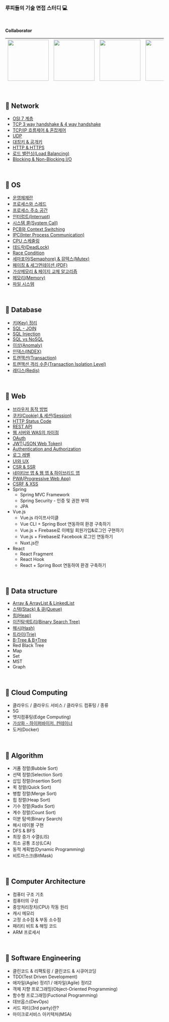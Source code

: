 ### 루피들의 기술 면접 스터디 💻

<br> 

**Collaborator**

|[<img src="https://user-images.githubusercontent.com/65820741/125305781-9b35d600-e369-11eb-9e9f-68b5ad160e42.png" width="130" height="130">](https://github.com/hammii)| [<img src="https://user-images.githubusercontent.com/65820741/125305961-c1f40c80-e369-11eb-8bf9-4f3af8ea3889.png" width="130" height="130">](https://github.com/Yangheerim) | [<img src="https://user-images.githubusercontent.com/65820741/125306133-e9e37000-e369-11eb-91e9-304b4699e9b5.png" width="130" height="130">](https://github.com/Lee-so-young) | [<img src="https://user-images.githubusercontent.com/65820741/125306360-1d25ff00-e36a-11eb-9498-ab0485a1dd3e.png" width="130" height="130">](https://github.com/haewon-park) |
| :-----------------------------------: | :---------------------------------------: | :-------------------------------------: | :-------------------------------------: |

<br>

## 📌 Network
- [OSI 7 계층](https://github.com/haewon-park/csStudy/blob/main/Network/OSI%207%EA%B3%84%EC%B8%B5.md)
- [TCP 3 way handshake & 4 way handshake](https://github.com/haewon-park/csStudy/blob/main/Network/TCP%203-way%20%26%204-way%20Handshake.md)
- [TCP/IP 흐름제어 & 혼잡제어](https://github.com/haewon-park/csStudy/blob/main/Network/TCP_IP%ED%9D%90%EB%A6%84%EC%A0%9C%EC%96%B4%26%ED%98%BC%EC%9E%A1%EC%A0%9C%EC%96%B4.md)
- [UDP](https://github.com/haewon-park/csStudy/blob/main/Network/UDP.md)
- [대칭키 & 공개키](https://github.com/haewon-park/csStudy/blob/main/Network/%EB%8C%80%EC%B9%AD%ED%82%A4%26%EA%B3%B5%EA%B0%9C%ED%82%A4.md)
- [HTTP & HTTPS](https://github.com/haewon-park/csStudy/blob/9a80476af6e2d605f6be7e7531deb6f810972057/Network/HTTP&HTTPS.md)
- [로드 밸런싱(Load Balancing)](https://github.com/haewon-park/csStudy/blob/main/Network/Load%20Balancing.md)
- [Blocking & Non-Blocking I/O](https://github.com/haewon-park/csStudy/blob/main/Network/Blocking%20%26%20Non-Blocking%20IO.md)

<br>
  
## 📌 OS
- [운영체제란](https://github.com/haewon-park/csStudy/blob/main/OS/%EC%9A%B4%EC%98%81%EC%B2%B4%EC%A0%9C%EB%9E%80%3F.md)
- [프로세스와 스레드](https://github.com/haewon-park/csStudy/blob/main/OS/%ED%94%84%EB%A1%9C%EC%84%B8%EC%8A%A4(Process)%EC%99%80%20%EC%8A%A4%EB%A0%88%EB%93%9C(Thread).md)
- [프로세스 주소 공간](https://github.com/haewon-park/csStudy/blob/main/OS/%ED%94%84%EB%A1%9C%EC%84%B8%EC%8A%A4%20%EC%A3%BC%EC%86%8C%20%EA%B3%B5%EA%B0%84.md)
- [인터럽트(Interrupt)](https://github.com/haewon-park/csStudy/blob/main/OS/%EC%9D%B8%ED%84%B0%EB%9F%BD%ED%8A%B8%20.md)
- [시스템 콜(System Call)](https://github.com/haewon-park/csStudy/blob/5b257ba07925220d9f0c2d533bbdee358511c878/OS/systemCall.md)
- [PCB와 Context Switching](https://github.com/haewon-park/csStudy/blob/main/OS/PCB%EC%99%80%20Context%20Switching.md)
- [IPC(Inter Process Communication)](https://github.com/haewon-park/csStudy/blob/main/OS/IPC.md)
- [CPU 스케줄링](https://github.com/haewon-park/csStudy/blob/main/OS/CPU%20%EC%8A%A4%EC%BC%80%EC%A4%84%EB%A7%81.md)
- [데드락(DeadLock)](https://github.com/haewon-park/csStudy/blob/main/OS/%EB%8D%B0%EB%93%9C%EB%9D%BD(Deadlock).md)
- [Race Condition](https://github.com/haewon-park/csStudy/blob/9719e20415b6c58658e432b74bc02090b21db5c4/OS/Race%20condition.md)
- [세마포어(Semaphore) & 뮤텍스(Mutex)](https://github.com/haewon-park/csStudy/blob/main/OS/%EC%84%B8%EB%A7%88%ED%8F%AC%EC%96%B4(Semaphore)%20%26%20%EB%AE%A4%ED%85%8D%EC%8A%A4(Mutex).md)
- [페이징 & 세그먼테이션 (PDF)](https://github.com/haewon-park/csStudy/blob/main/OS/Paging%EA%B3%BC%20Segmentation.md)
- [가상메모리 & 페이지 교체 알고리즘](https://github.com/haewon-park/csStudy/blob/main/OS/%EA%B0%80%EC%83%81%EB%A9%94%EB%AA%A8%EB%A6%AC%20%26%20%ED%8E%98%EC%9D%B4%EC%A7%80%20%EA%B5%90%EC%B2%B4%20%EC%95%8C%EA%B3%A0%EB%A6%AC%EC%A6%98.md)
- [메모리(Memory)](https://github.com/haewon-park/csStudy/blob/main/OS/%EB%A9%94%EB%AA%A8%EB%A6%AC(Memory).md)
- [파일 시스템](https://github.com/haewon-park/csStudy/blob/679bb0a0ea86cac731466f6d8660b3d80aac6eef/OS/fileSystem.md)

<br>
  
## 📌 Database
- [키(Key) 정리](https://github.com/haewon-park/csStudy/blob/main/DataBase/Key.md)
- [SQL - JOIN](https://github.com/haewon-park/csStudy/blob/main/DataBase/JOIN.md)
- [SQL Injection](https://github.com/haewon-park/csStudy/blob/main/DataBase/SQL%20Injection.md)
- [SQL vs NoSQL](https://github.com/haewon-park/csStudy/blob/main/DataBase/SQL%20vs%20NoSQL.md)
- [이상(Anomaly)](https://github.com/haewon-park/csStudy/blob/main/DataBase/%EC%9D%B4%EC%83%81(Anomaly).md)
- [인덱스(INDEX)](https://github.com/haewon-park/csStudy/blob/main/DataBase/%EC%9D%B8%EB%8D%B1%EC%8A%A4(INDEX).md)
- [트랜잭션(Transaction)](https://github.com/haewon-park/csStudy/blob/ddbf312942da0882e818ccd526c3d2480e03306a/DataBase/%ED%8A%B8%EB%9E%9C%EC%9E%AD%EC%85%98(Transaction).md)
- [트랜잭션 격리 수준(Transaction Isolation Level)](https://github.com/haewon-park/csStudy/blob/6929b691c7c12260d23c096b7c7fb76e19323027/DataBase/%ED%8A%B8%EB%9E%9C%EC%9E%AD%EC%85%98%20%EA%B2%A9%EB%A6%AC%20%EC%88%98%EC%A4%80.md)
- [레디스(Redis)](https://github.com/haewon-park/csStudy/blob/main/DataBase/Redis.md)

<br>

## 📌 Web
- [브라우저 동작 방법](https://github.com/haewon-park/csStudy/blob/main/Web/%EB%B8%8C%EB%9D%BC%EC%9A%B0%EC%A0%80%20%EB%8F%99%EC%9E%91%20%EB%B0%A9%EB%B2%95.md)
- [쿠키(Cookie) & 세션(Session)](https://github.com/haewon-park/csStudy/blob/main/Web/%EC%BF%A0%ED%82%A4(Cookie)%20%26%20%EC%84%B8%EC%85%98(Session).md)
- [HTTP Status Code](https://github.com/haewon-park/csStudy/blob/main/Web/HTTP%20Status%20Code.md)
- [REST API](https://github.com/haewon-park/csStudy/blob/main/Web/restAPI.md)
- [웹 서버와 WAS의 차이점](https://github.com/haewon-park/csStudy/blob/main/Web/%EC%9B%B9%20%EC%84%9C%EB%B2%84%20vs%20WAS.md)
- [OAuth](https://github.com/haewon-park/csStudy/blob/main/Web/OAuth.md)
- [JWT(JSON Web Token)](https://github.com/haewon-park/csStudy/blob/main/Web/JWT(Java%20Web%20Token).md)
- [Authentication and Authorization](https://github.com/haewon-park/csStudy/blob/main/Web/Authentication%20and%20Authorization.md)
- [로그 레벨](https://github.com/haewon-park/csStudy/blob/main/Web/%EB%A1%9C%EA%B9%85%20%EB%A0%88%EB%B2%A8%20(Logging%20Level).md)
- [UI와 UX](https://github.com/haewon-park/csStudy/blob/main/Web/UI%EC%99%80%20UX.md)
- [CSR & SSR](https://github.com/haewon-park/csStudy/blob/main/Web/CSR%20%26%20SSR.md)
- [네이티브 앱 & 웹 앱 & 하이브리드 앱](https://github.com/haewon-park/csStudy/blob/main/Web/apps.md)
- [PWA(Progressive Web App)](https://github.com/haewon-park/csStudy/blob/main/Web/PWA%20(Progressive%20Web%20App).md)
- [CSRF & XSS](https://github.com/haewon-park/csStudy/blob/main/Web/CSRF%20&%20XSS.md)
- Spring
  - Spring MVC Framework
  - Spring Security - 인증 및 권한 부여
  - JPA
- Vue.js
  - Vue.js 라이프사이클
  - Vue CLI + Spring Boot 연동하여 환경 구축하기
  - Vue.js + Firebase로 이메일 회원가입&로그인 구현하기
  - Vue.js + Firebase로 Facebook 로그인 연동하기
  - Nuxt.js란
- React
  - React Fragment
  - React Hook
  - React + Spring Boot 연동하여 환경 구축하기

<br>

## 📌 Data structure
- [Array & ArrayList & LinkedList](https://github.com/haewon-park/csStudy/blob/main/DataStructure/Array%20&%20ArrayList%20&%20LinkedList.md)
- [스택(Stack) & 큐(Queue)](https://github.com/haewon-park/csStudy/blob/main/DataStructure/Queue%20%26%20Stack.md)
- [힙(Heap)](https://github.com/haewon-park/csStudy/blob/main/DataStructure/Heap.md)
- [이진탐색트리(Binary Search Tree)](https://github.com/haewon-park/csStudy/blob/main/DataStructure/%EC%9D%B4%EC%A7%84%ED%83%90%EC%83%89%ED%8A%B8%EB%A6%AC%20(Binary%20Search%20Tree).md)
- [해시(Hash)](https://github.com/haewon-park/csStudy/blob/main/DataStructure/%ED%95%B4%EC%8B%9C(Hash).md)
- [트라이(Trie)](https://github.com/haewon-park/csStudy/blob/main/DataStructure/trie.md)
- [B-Tree & B+Tree](https://github.com/haewon-park/csStudy/blob/main/DataStructure/B-Tree%20%26%20B%2BTree.md)
- Red Black Tree
- Map
- Set
- MST
- Graph

<br>

## 📌 Cloud Computing
- 클라우드 / 클라우드 서비스 / 클라우드 컴퓨팅 / 종류
- 5G
- 엣지컴퓨팅(Edge Computing)
- [가상화 - 하이퍼바이저, 컨테이너](https://github.com/haewon-park/csStudy/blob/main/CloudComputing/Virtualization(%EA%B0%80%EC%83%81%ED%99%94)%20-%20%ED%95%98%EC%9D%B4%ED%8D%BC%EB%B0%94%EC%9D%B4%EC%A0%80,%20%EC%BB%A8%ED%85%8C%EC%9D%B4%EB%84%88.md)
- 도커(Docker)

<br>

## 📌 Algorithm
- 거품 정렬(Bubble Sort)
- 선택 정렬(Selection Sort)
- 삽입 정렬(Insertion Sort)
- 퀵 정렬(Quick Sort)
- 병합 정렬(Merge Sort)
- 힙 정렬(Heap Sort)
- 기수 정렬(Radix Sort)
- 계수 정렬(Count Sort)
- 이분 탐색(Binary Search)
- 해시 테이블 구현
- DFS & BFS
- 최장 증가 수열(LIS)
- 최소 공통 조상(LCA)
- 동적 계획법(Dynamic Programming)
- 비트마스크(BitMask)

<br>

## 📌 Computer Architecture
- 컴퓨터 구조 기초
- 컴퓨터의 구성
- 중앙처리장치(CPU) 작동 원리
- 캐시 메모리
- 고정 소수점 & 부동 소수점
- 패리티 비트 & 해밍 코드
- ARM 프로세서

<br>

## 📌 Software Engineering
- 클린코드 & 리팩토링 / 클린코드 & 시큐어코딩
- TDD(Test Driven Development)
- 애자일(Agile) 정리1 / 애자일(Agile) 정리2
- 객체 지향 프로그래밍(Object-Oriented Programming)
- 함수형 프로그래밍(Fuctional Programming)
- 데브옵스(DevOps)
- 서드 파티(3rd party)란?
- 마이크로서비스 아키텍처(MSA)

